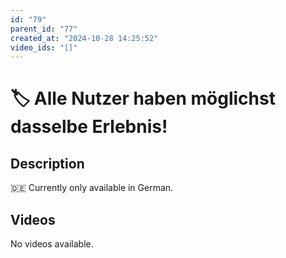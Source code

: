 ```yaml
---
id: "79"
parent_id: "77"
created_at: "2024-10-28 14:25:52"
video_ids: "[]"
---
```


# 🏷️ Alle Nutzer haben möglichst dasselbe Erlebnis!

## Description

🇩🇪 Currently only available in German.

## Videos

No videos available.
